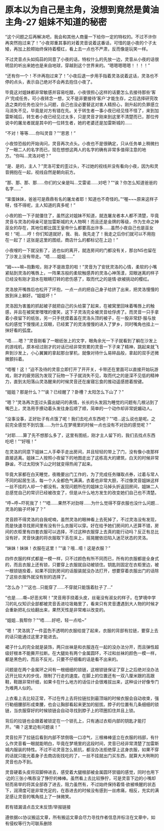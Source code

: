 # 原本以为自己是主角，没想到竟然是黄油主角-27 姐妹不知道的秘密

“这个问题之后再解决吧，我会和其他人商量一下给你一定的特权的。不过不许你再突然抱过来了！”小夜郑重其事的对着灵音说着这番话，可惜的是小夜的个子太矮，再加上脸颊始终保持着樱红，看上去一点也不严肃，反而像是玩笑一样。

不过灵音点头如捣蒜的同意了小夜的话，特权什么的先放一边，灵音从小夜的话很明显的听出来她也是来自地球，穿越到这个世界来的。“嗯嗯嗯嗯嗯！！！！”

“还有你一个！不许再抱过来了！”小夜后退一步用手指着灵洛说着这话，灵洛也不停的点头，表示自己绝对不会再去抱住小夜了。

毕竟这对姐妹都非常敏感并容易吃醋，小夜很担心这样的话要怎么去接待那些‘客户’完成任务，可小夜转念一想，又不是非要接待‘客户’才能生存，之后选择研究改造之类的任务也没什么问题，自己也没必要替这对害人精担心，刚升起的负罪感立马消失不见，毕竟是对方有错在先。关于转生者一事小夜已经见怪不怪了，来到加雷斯城后，转生者小夜已经见过太多，只是灵音才刚来到这里不清楚而已，那位传说中的屠龙者就是其中的一位转生者，她的老婆还是加雷斯城的……

“不对！等等……你叫灵音？”“恩恩！”

小夜惊恐般的开始询问，灵音再次点头。小夜也不是很确定，只从任务单上稍微扫了一眼二人的名字而已，现在想想这两人的名字的确有非常多值得注意的地方。“你叫…灵洛对吧？”

“是、是的，主人？”灵洛可爱的歪过头，不过她的视线并没有看向小夜，因为和灵音拥抱在一起，视线自然是朝向前方。

“那、那、那、那……你们的父亲是叫…艾雷诺……对吧？”“诶？你怎么知道爸爸的名字……”

“笨蛋妹妹，爸爸可是鼎鼎有名的屠龙者耶！知道也不奇怪的。”“喔~~~原来这样子呀，怪不得呢，主人知道的真多呢！”

小夜的脸一下子就僵住了，虽然这对姐妹不知道，就连屠龙者本人都不清楚，毕竟灵音与灵洛的母亲可是加雷斯城的大人物啊！而且还是金牌的等级，作为生命之神巫女的存在，其地位都比国王皇帝什么都要高出许多……虽然小夜自己也是巫女啦！“呃……哼！你们知道就好，我、我、我先走了！我走之后你们就可以不用抱在一起了！这张是这里的图纸，商店什么的都标记在上边！”

小夜嗖的一下就没影了，逃也似的离开，就连房间的门都没有关，那台NS也留在了沙发上没有带走。“唔……姐姐……”

“姆~~~嘛~抱歉啦，刚才不是故意的啦！”灵音为了安抚灵洛的心情，柔软的小嘴紧贴到灵洛的嘴唇上，一阵果冻般的柔软触感弄的灵洛心神荡漾，双眼迷离的样子已经没有刚才泪水在眼睛打转的悲伤感了，取而代之的是情·欲被挑动的樱红。

灵洛放开嘴唇后也松开了环抱，一点一点的把自己身子给挤了出来，把灵洛慢慢的放到床上躺好。“姐姐坏！”

灵洛因为害羞的抓起被子就把自己的头给蒙了起来，在被窝里回味着嘴唇上的触感，并且在被窝里嘿嘿的傻笑，这下子灵洛完全被灵音给俘虏了。而灵音一只手拿着小夜留下的纸张，另一只手抚摸着盖在灵洛头顶的被子，在一股非常舒·服与放松的感觉下慢慢闭上双眼，已经累了的灵洛慢慢的进入了梦乡，同时嘴角也挂上一抹好看的弧度。

“唔……嗯？”灵音刚看了一眼纸张上的文字，眼角余光一下子就看到了躺在沙发上的游戏机，原本经过刚才的对话已经非常劳累的灵音一下子来了精神，跳起来就飞奔到沙发上，小心翼翼的拿起那台掌机，就像对待什么易碎品般，拿起的双手还微微颤抖着。

“唔喔！这！”迫不及待的灵音立即打开了开开关，卡带还在里面可以直接开始玩游戏，刚才的疲劳因为发现了玩物一下子就消失不见，取而代之的是深不见低的精神力，直到太阳落山灵洛醒来的时候灵音还在废寝忘食的推动遥感摁着按键。

“姐姐？那是什么？”“诶？已经醒了？卧槽？太阳怎么下山了？”

“嗯？”灵洛再次歪过头露出疑问的表情，长长的头发因为睡觉的问题有几根沾到了嘴巴上，灵洛用手撩动着头发往身后顺了顺，简单的一个动作却非常妩媚动人。

“没事没事，正好肚子有点饿了呢！我们去吃点东西吧？”“唔…这么说也是呢。之前完全感觉不到饥饿……为什么在梦境里的时候一点也没有不对劲的感觉呢？”

“对耶……算了先不想那么多了，这里有图纸，刚才主人留下的，我们去找点东西吃吧！”“好哦！”

在灵洛的同意下姐妹二人手牵手走出房间，并且轻轻的带上了门，没有像小夜那样直接逃离。姐妹二人按照小夜留下的地图走出了这栋高大的建筑，白天的时候非常静谧，不过太阳快下山之时就变得热闹了起来。

毕竟大家都在白天睡觉，夜晚要出门工作的，为了完成任务赚取点券，过着与常人不同的起居生活，每一个人全都色气满满，衣着也非常大胆，不过像灵音姐妹这样一丝不挂的人却一个都没有。发现问题所在的姐妹立马掉头折返回房间，姐妹二人总感觉自己的常识已经被改变了，但是从什么地方发生的改变她们自己也不清楚。

“呼~呼~吓死我了！”“唔……果然不对劲呀……为什么觉得不穿衣服也没什么问题…灵洛的脑子坏掉了？”

灵音顾不得灵洛的自我呢喃，虽然灵洛的眼神看上去死掉了，不过灵洛没有发现，而是快速寻找房间里有没有什么衣服可以穿。好在给予她们房间的人还算不错，房间的衣柜里有四套衣服可以选择，不过这种衣服穿上去真的能行动吗？反正有总比没有好，灵音快速的将衣服取下丢在床上，摇晃醒依旧陷入迷茫状态的灵洛。

“妹妹！妹妹！衣服在这里！”“诶？哦…噫！这是衣服？”

四件衣服的样式都是一模一样，只不过颜色有所不同而已，所有的衣服都是全身式的，而且衣服上还有锁，只要穿上衣服就自动被锁住。钥匙则固定在衣柜里边，被一根锁链拴着，如果不回到房间的话服装就没办法打开，想要穿着衣服出门的话除了这些衣服外就没有别的选择了。

“怎么办？”“这也…只能穿了……不穿就只能饿着肚子了…”

“也是……嘶~好恶劣啊！”灵音用手挠着头皮，丝毫没有淑女的样子。在梦境中学习的礼仪知识全部都被灵音丢进垃圾箱里了，看来只有灵音遭遇到大人物的时候才会重新把礼仪给翻出来，果然天性是非常难以改变的。

“姐姐…我帮你？”“唔……好吧，轻一点哈~”

“嗯！”灵洛挑了一件蓝色不透明的衣服给提了起来，衣服的背部有拉链，要穿上去的话只能通过这里才能进去。

裙子什么的完全就是装饰，两只丝袜是和衣服连在一起的没办法分开，而且弹性超级好根本不能撕开拉断。在大腿处有两个金属圆环，不过和丝袜的颜色一模一样，都是黑色的，而且不反光，只要不仔细看的话是看不出来的。

问题是在两个金属环之间有一根细细的锁链，这根锁链保证了穿上之后绝对没办法迈开比较大的步伐，限制了行走的速度。在脚上的位置还有一双八厘米跟的高跟鞋，鞋跟非常纤细，如果卡在什么地方的话估计会很难拔出来，这种设计好像专门为难两人似的。

上衣看上去比较正常，不过在传上去将拉链拉到最顶端的时候衣服会自动收束，强行勒细腰部形成束腰，也会让胸部看起来更加的挺拔。脖子的位置有几条细细的锁链，当衣服穿好的时候锁链会自动寻找到脖子上的项圈扣住并且上锁。

背后的拉链也会跟着被锁定在一个锁孔上，只有通过衣柜内部的钥匙才能打开。“嘶？这里边有问题诶！”

灵音拉开了拉链后看到内部不禁倒吸一口凉气，三根棒棒竖立在衣服的裆部，有什么作灵音看一眼就能明白，毕竟在梦境里的这段时间，灵音已经非常清楚了加雷斯城内服装的特性。不过不论灵音怎么抵抗，都没办法拒绝穿上这身衣服，如果不穿的话就只能光着身子去商店街找吃的了，一丝不挂就出门买东西，就算大大咧咧的灵音也办不到。

灵音硬着头皮将双脚伸进去，感受着大腿根部被金属圆环禁锢的感觉，同时也用下·边的三张小嘴吞没了狰狞的棒棒。虽然看上去比较狰狞，可是灵音下边的小嘴却轻而易举的将其全部吞了进去，阻力虽然有，不过始终保持着情·欲被唤醒的状态下，润滑度可是非常充足的，在吞进去的时候没有感到一丝疼痛，相反，充实的满足感让灵音的嘴角挂上了一抹微笑。

若有错漏请点击文末反馈/举报链接 

遵依据cc协议搬运文章，所有搬运文章会尽力寻找作者信息并标注在文章中，如有侵权等行为可联系删除